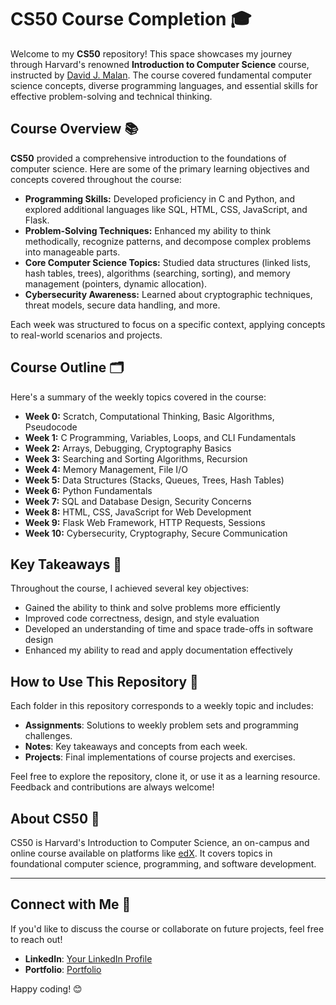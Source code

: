 # CS50 Course Completion 🎓

Welcome to my **CS50** repository! This space showcases my journey through Harvard's renowned **Introduction to Computer Science** course, instructed by [David J. Malan](https://cs.harvard.edu/malan/). The course covered fundamental computer science concepts, diverse programming languages, and essential skills for effective problem-solving and technical thinking.

## Course Overview 📚

**CS50** provided a comprehensive introduction to the foundations of computer science. Here are some of the primary learning objectives and concepts covered throughout the course:

- **Programming Skills:** Developed proficiency in C and Python, and explored additional languages like SQL, HTML, CSS, JavaScript, and Flask.
- **Problem-Solving Techniques:** Enhanced my ability to think methodically, recognize patterns, and decompose complex problems into manageable parts.
- **Core Computer Science Topics:** Studied data structures (linked lists, hash tables, trees), algorithms (searching, sorting), and memory management (pointers, dynamic allocation).
- **Cybersecurity Awareness:** Learned about cryptographic techniques, threat models, secure data handling, and more.
  
Each week was structured to focus on a specific context, applying concepts to real-world scenarios and projects.

## Course Outline 🗂️

Here's a summary of the weekly topics covered in the course:

- **Week 0:** Scratch, Computational Thinking, Basic Algorithms, Pseudocode
- **Week 1:** C Programming, Variables, Loops, and CLI Fundamentals
- **Week 2:** Arrays, Debugging, Cryptography Basics
- **Week 3:** Searching and Sorting Algorithms, Recursion
- **Week 4:** Memory Management, File I/O
- **Week 5:** Data Structures (Stacks, Queues, Trees, Hash Tables)
- **Week 6:** Python Fundamentals
- **Week 7:** SQL and Database Design, Security Concerns
- **Week 8:** HTML, CSS, JavaScript for Web Development
- **Week 9:** Flask Web Framework, HTTP Requests, Sessions
- **Week 10:** Cybersecurity, Cryptography, Secure Communication

## Key Takeaways 🚀

Throughout the course, I achieved several key objectives:

- Gained the ability to think and solve problems more efficiently
- Improved code correctness, design, and style evaluation
- Developed an understanding of time and space trade-offs in software design
- Enhanced my ability to read and apply documentation effectively

## How to Use This Repository 📁

Each folder in this repository corresponds to a weekly topic and includes:

- **Assignments**: Solutions to weekly problem sets and programming challenges.
- **Notes**: Key takeaways and concepts from each week.
- **Projects**: Final implementations of course projects and exercises.

Feel free to explore the repository, clone it, or use it as a learning resource. Feedback and contributions are always welcome!

## About CS50 🏫

CS50 is Harvard's Introduction to Computer Science, an on-campus and online course available on platforms like [edX](https://cs50.edx.org/). It covers topics in foundational computer science, programming, and software development.

---

## Connect with Me 🤝

If you'd like to discuss the course or collaborate on future projects, feel free to reach out!

- **LinkedIn**: [Your LinkedIn Profile](https://www.linkedin.com/in/imaliabdullah/)
- **Portfolio**: [Portfolio](https://imaliabdullah.github.io/)
  
Happy coding! 😊
